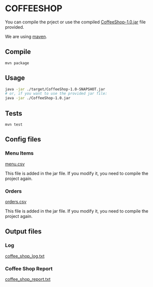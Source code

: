 # COFFEESHOP

You can compile the prject or use the compiled [CoffeeShop-1.0.jar](./CoffeeShop-1.0.jar) file provided.

We are using [maven](https://maven.apache.org/install.html).

## Compile

```
mvn package
```

## Usage

```bash
java -jar ./target/CoffeeShop-1.0-SNAPSHOT.jar
# or, if you want to use the provided jar file:
java -jar ./CoffeeShop-1.0.jar
```

## Tests

```
mvn test
```

## Config files

### Menu Items

[menu.csv](./src/main/resources/data/menu.csv)

This file is added in the jar file. If you modify it, you need to compile the project again.

### Orders

[orders.csv](./src/main/resources/data/orders.csv)

This file is added in the jar file. If you modify it, you need to compile the project again.

## Output files

### Log

[coffee_shop_log.txt](./data/coffee_shop_log.txt)

### Coffee Shop Report

[coffee_shop_report.txt](./data/coffee_shop_report.txt)
